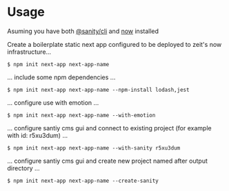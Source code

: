 # Usage

Asuming you have both [@sanity/cli](https://www.npmjs.com/package/@sanity/cli) and [now](https://www.npmjs.com/package/now) installed

Create a boilerplate static next app configured to be deployed to zeit's now infrastructure...

    $ npm init next-app next-app-name

... include some npm dependencies ...

    $ npm init next-app next-app-name --npm-install lodash,jest

... configure use with emotion ...

    $ npm init next-app next-app-name --with-emotion

... configure santiy cms gui and connect to existing project (for example with id: r5xu3dum) ...

    $ npm init next-app next-app-name --with-sanity r5xu3dum

... configure santiy cms gui and create new project named after output directory ...

    $ npm init next-app next-app-name --create-sanity

